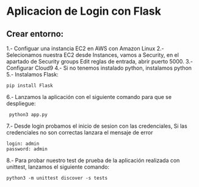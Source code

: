 # Aplicacion de Login con Flask
## Crear entorno:
1.- Configuar una instancia EC2 en AWS con Amazon Linux
2.- Selecionamos nuestra EC2 desde Instances, vamos a Security, en el apartado de Security groups
Edit reglas de entrada, abrir puerto 5000.
3.- Configurar Cloud9 
4.- Si no tenemos instalado python, instalamos python
5.- Instalamos Flask:
```
pip install Flask

```
6.- Lanzamos la aplicación con el siguiente comando para que se despliegue:
```
 python3 app.py

```
7.- Desde login probamos el inicio de sesion con las credenciales, Si las credenciales no son correctas lanzara el mensaje de error
```
login: admin
password: admin

```
8.- Para probar nuestro test de prueba de la aplicación realizada con  unittest, lanzamos el siguiente comando:
```
python3 -m unittest discover -s tests
```

